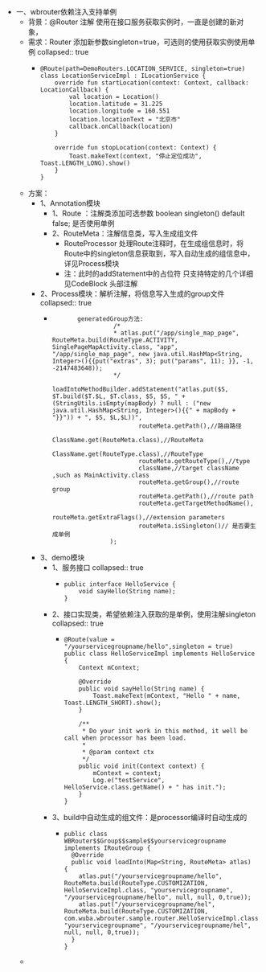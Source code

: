 - 一、wbrouter依赖注入支持单例
	- 背景：@Router 注解 使用在接口服务获取实例时，一直是创建的新对象，
	- 需求：Router 添加新参数singleton=true，可选则的使用获取实例使用单例
	  collapsed:: true
		- ```
		  @Route(path=DemoRouters.LOCATION_SERVICE, singleton=true)
		  class LocationServiceImpl : ILocationService {
		      override fun startLocation(context: Context, callback: LocationCallback) {
		          val location = Location()
		          location.latitude = 31.225
		          location.longitude = 160.551
		          location.locationText = "北京市"
		          callback.onCallback(location)
		      }
		  
		      override fun stopLocation(context: Context) {
		          Toast.makeText(context, "停止定位成功", Toast.LENGTH_LONG).show()
		      }
		  }
		  ```
	- 方案：
		- 1、Annotation模块
			- 1、Route ：注解类添加可选参数 boolean singleton() default false; 是否使用单例
			- 2、RouteMeta：注解信息类，写入生成组文件
				- RouteProcessor 处理Route注释时，在生成组信息时，将Route中的singleton信息获取到，写入自动生成的组信息中，详见Process模块
				- 注：此时的addStatement中的占位符 只支持特定的几个详细见CodeBlock 头部注解
		- 2、Process模块：解析注解，将信息写入生成的group文件
		  collapsed:: true
			- ```
			         generatedGroup方法:          
			                   /*
			                   * atlas.put("/app/single_map_page", RouteMeta.build(RouteType.ACTIVITY, SinglePageMapActivity.class, "app", "/app/single_map_page", new java.util.HashMap<String, Integer>(){{put("extras", 3); put("params", 11); }}, -1, -2147483648));
			                   */
			                  loadIntoMethodBuilder.addStatement("atlas.put($S, $T.build($T.$L, $T.class, $S, $S, " + (StringUtils.isEmpty(mapBody) ? null : ("new java.util.HashMap<String, Integer>(){{" + mapBody + "}}")) + ", $S, $L,$L))",
			                          routeMeta.getPath(),//路由路径
			                          ClassName.get(RouteMeta.class),//RouteMeta
			                          ClassName.get(RouteType.class),//RouteType
			                          routeMeta.getRouteType(),//type
			                          className,//target className ,such as MainActivity.class
			                          routeMeta.getGroup(),//route group
			                          routeMeta.getPath(),//route path
			                          routeMeta.getTargetMethodName(),
			                          routeMeta.getExtraFlags(),//extension parameters
			                          routeMeta.isSingleton()// 是否要生成单例
			                  );
			  ```
		- 3、demo模块
			- 1、服务接口
			  collapsed:: true
				- ```
				  public interface HelloService {
				      void sayHello(String name);
				  }
				  ```
			- 2、接口实现类，希望依赖注入获取的是单例，使用注解singleton
			  collapsed:: true
				- ```
				  @Route(value = "/yourservicegroupname/hello",singleton = true)
				  public class HelloServiceImpl implements HelloService {
				      Context mContext;
				  
				      @Override
				      public void sayHello(String name) {
				          Toast.makeText(mContext, "Hello " + name, Toast.LENGTH_SHORT).show();
				      }
				  
				      /**
				       * Do your init work in this method, it well be call when processor has been load.
				       *
				       * @param context ctx
				       */
				      public void init(Context context) {
				          mContext = context;
				          Log.e("testService", HelloService.class.getName() + " has init.");
				      }
				  }
				  ```
			- 3、build中自动生成的组文件：是processor编译时自动生成的
				- ```
				  public class WBRouter$$Group$$sample$$yourservicegroupname implements IRouteGroup {
				    @Override
				    public void loadInto(Map<String, RouteMeta> atlas) {
				      atlas.put("/yourservicegroupname/hello", RouteMeta.build(RouteType.CUSTOMIZATION, HelloServiceImpl.class, "yourservicegroupname", "/yourservicegroupname/hello", null, null, 0,true));
				      atlas.put("/yourservicegroupname/hel", RouteMeta.build(RouteType.CUSTOMIZATION, com.wuba.wbrouter.sample.router.HelloServiceImpl.class, "yourservicegroupname", "/yourservicegroupname/hel", null, null, 0,true));
				    }
				  }
				  ```
	-